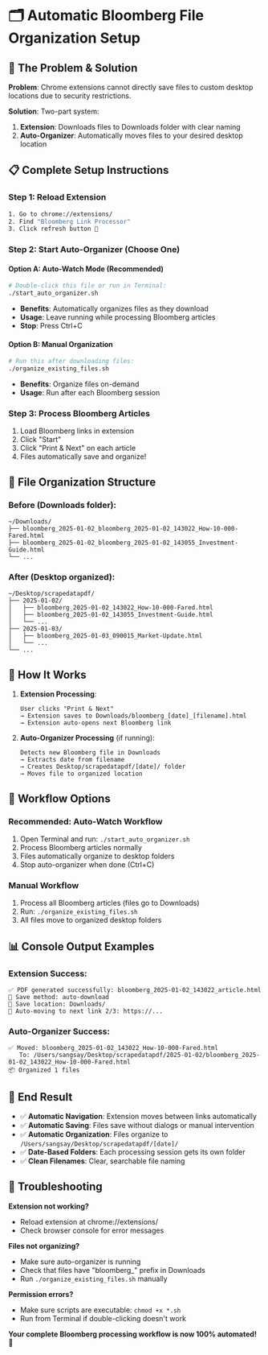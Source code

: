 # 🗂️ Automatic Bloomberg File Organization Setup

## 🎯 **The Problem & Solution**

**Problem**: Chrome extensions cannot directly save files to custom desktop locations due to security restrictions.

**Solution**: Two-part system:
1. **Extension**: Downloads files to Downloads folder with clear naming
2. **Auto-Organizer**: Automatically moves files to your desired desktop location

## 📋 **Complete Setup Instructions**

### **Step 1: Reload Extension**
```bash
1. Go to chrome://extensions/
2. Find "Bloomberg Link Processor"  
3. Click refresh button 🔄
```

### **Step 2: Start Auto-Organizer (Choose One)**

#### **Option A: Auto-Watch Mode (Recommended)**
```bash
# Double-click this file or run in Terminal:
./start_auto_organizer.sh
```
- **Benefits**: Automatically organizes files as they download
- **Usage**: Leave running while processing Bloomberg articles
- **Stop**: Press Ctrl+C

#### **Option B: Manual Organization**
```bash
# Run this after downloading files:
./organize_existing_files.sh
```
- **Benefits**: Organize files on-demand
- **Usage**: Run after each Bloomberg session

### **Step 3: Process Bloomberg Articles**
1. Load Bloomberg links in extension
2. Click "Start"
3. Click "Print & Next" on each article
4. Files automatically save and organize!

## 📁 **File Organization Structure**

### **Before (Downloads folder):**
```
~/Downloads/
├── bloomberg_2025-01-02_bloomberg_2025-01-02_143022_How-10-000-Fared.html
├── bloomberg_2025-01-02_bloomberg_2025-01-02_143055_Investment-Guide.html
└── ...
```

### **After (Desktop organized):**
```
~/Desktop/scrapedatapdf/
├── 2025-01-02/
│   ├── bloomberg_2025-01-02_143022_How-10-000-Fared.html
│   ├── bloomberg_2025-01-02_143055_Investment-Guide.html
│   └── ...
├── 2025-01-03/
│   ├── bloomberg_2025-01-03_090015_Market-Update.html
│   └── ...
└── ...
```

## 🚀 **How It Works**

1. **Extension Processing**:
   ```
   User clicks "Print & Next"
   → Extension saves to Downloads/bloomberg_[date]_[filename].html
   → Extension auto-opens next Bloomberg link
   ```

2. **Auto-Organizer Processing** (if running):
   ```
   Detects new Bloomberg file in Downloads
   → Extracts date from filename  
   → Creates Desktop/scrapedatapdf/[date]/ folder
   → Moves file to organized location
   ```

## 🔧 **Workflow Options**

### **Recommended: Auto-Watch Workflow**
1. Open Terminal and run: `./start_auto_organizer.sh`
2. Process Bloomberg articles normally
3. Files automatically organize to desktop folders
4. Stop auto-organizer when done (Ctrl+C)

### **Manual Workflow**  
1. Process all Bloomberg articles (files go to Downloads)
2. Run: `./organize_existing_files.sh`
3. All files move to organized desktop folders

## 📊 **Console Output Examples**

### **Extension Success:**
```
✅ PDF generated successfully: bloomberg_2025-01-02_143022_article.html
📁 Save method: auto-download
💾 Save location: Downloads/
📂 Auto-moving to next link 2/3: https://...
```

### **Auto-Organizer Success:**
```
✅ Moved: bloomberg_2025-01-02_143022_How-10-000-Fared.html
   To: /Users/sangsay/Desktop/scrapedatapdf/2025-01-02/bloomberg_2025-01-02_143022_How-10-000-Fared.html
📦 Organized 1 files
```

## 🎯 **End Result**

- ✅ **Automatic Navigation**: Extension moves between links automatically
- ✅ **Automatic Saving**: Files save without dialogs or manual intervention
- ✅ **Automatic Organization**: Files organize to `/Users/sangsay/Desktop/scrapedatapdf/[date]/`
- ✅ **Date-Based Folders**: Each processing session gets its own folder
- ✅ **Clean Filenames**: Clear, searchable file naming

## 🚨 **Troubleshooting**

**Extension not working?**
- Reload extension at chrome://extensions/
- Check browser console for error messages

**Files not organizing?**
- Make sure auto-organizer is running
- Check that files have "bloomberg_" prefix in Downloads
- Run `./organize_existing_files.sh` manually

**Permission errors?**
- Make sure scripts are executable: `chmod +x *.sh`
- Run from Terminal if double-clicking doesn't work

**Your complete Bloomberg processing workflow is now 100% automated!** 🎉